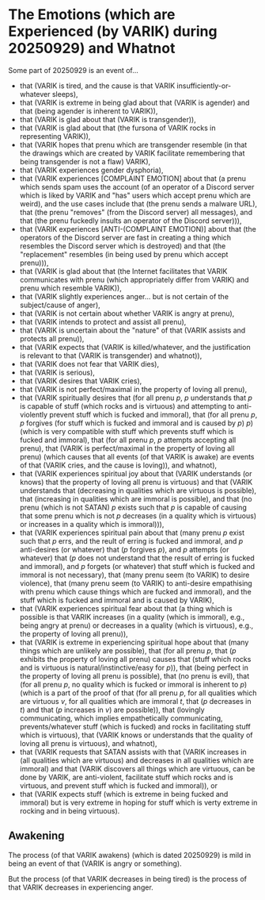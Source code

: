 The Emotions (which are Experienced (by VARIK) during 20250929) and Whatnot
===========================================================================
Some part of 20250929 is an event of...

* that (VARIK is tired, and the cause is that VARIK insufficiently-or-whatever sleeps),
* that (VARIK is extreme in being glad about that (VARIK is agender) and that (being agender is inherent to VARIK)),
* that (VARIK is glad about that (VARIK is transgender)),
* that (VARIK is glad about that (the fursona of VARIK rocks in representing VARIK)),
* that (VARIK hopes that prenu which are transgender resemble (in that the drawings which are created by VARIK facilitate remembering that being transgender is not a flaw) VARIK),
* that (VARIK experiences gender dysphoria),
* that (VARIK experiences [COMPLAINT EMOTION] about that (a prenu which sends spam uses the account (of an operator of a Discord server which is liked by VARIK and "has" users which accept prenu which are weird), and the use cases include that (the prenu sends a malware URL), that (the prenu "removes" (from the Discord server) all messages), and that (the prenu fuckedly insults an operator of the Discord server))),
* that (VARIK experiences [ANTI-(COMPLAINT EMOTION)] about that (the operators of the Discord server are fast in creating a thing which resembles the Discord server which is destroyed) and that (the "replacement" resembles (in being used by prenu which accept prenu))),
* that (VARIK is glad about that (the Internet facilitates that VARIK communicates with prenu (which appropriately differ from VARIK) and prenu which resemble VARIK)),
* that (VARIK slightly experiences anger... but is not certain of the subject/cause of anger),
* that (VARIK is not certain about whether VARIK is angry at prenu),
* that (VARIK intends to protect and assist all prenu),
* that (VARIK is uncertain about the "nature" of that (VARIK assists and protects all prenu)),
* that (VARIK expects that (VARIK is killed/whatever, and the justification is relevant to that (VARIK is transgender) and whatnot)),
* that (VARIK does not fear that VARIK dies),
* that (VARIK is serious),
* that (VARIK desires that VARIK cries),
* that (VARIK is not perfect/maximal in the property of loving all prenu),
* that (VARIK spiritually desires that (for all prenu $p$, $p$ understands that $p$ is capable of stuff (which rocks and is virtuous) and attempting to anti-violently prevent stuff which is fucked and immoral), that (for all prenu $p$, $p$ forgives (for stuff which is fucked and immoral and is caused by $p$) $p$) (which is very compatible with stuff which prevents stuff which is fucked and immoral), that (for all prenu $p$, $p$ attempts accepting all prenu), that (VARIK is perfect/maximal in the property of loving all prenu) (which causes that all events (of that VARIK is awake) are events of that (VARIK cries, and the cause is loving)), and whatnot),
* that (VARIK experiences spiritual joy about that (VARIK understands (or knows) that the property of loving all prenu is virtuous) and that (VARIK understands that (decreasing in qualities which are virtuous is possible), that (increasing in qualities which are immoral is possible), and that (no prenu (which is not SATAN) $p$ exists such that $p$ is capable of causing that some prenu which is not $p$ decreases (in a quality which is virtuous) or increases in a quality which is immoral))),
* that (VARIK experiences spiritual pain about that (many prenu $p$ exist such that $p$ errs, and the reult of erring is fucked and immoral, and $p$ anti-desires (or whatever) that ($p$ forgives $p$), and $p$ attempts (or whatever) that ($p$ does not understand that the result of erring is fucked and immoral), and $p$ forgets (or whatever) that stuff which is fucked and immoral is not necessary), that (many prenu seem (to VARIK) to desire violence), that (many prenu seem (to VARIK) to anti-desire empathising with prenu which cause things which are fucked and immoral), and the stuff which is fucked and immoral and is caused by VARIK),
* that (VARIK experiences spiritual fear about that (a thing which is possible is that VARIK increases (in a quality (which is immoral), e.g., being angry at prenu) or decreases in a quality (which is virtuous), e.g., the property of loving all prenu)),
* that (VARIK is extreme in experiencing spiritual hope about that (many things which are unlikely are possible), that (for all prenu $p$, that ($p$ exhibits the property of loving all prenu) causes that (stuff which rocks and is virtuous is natural/instinctive/easy for $p$)), that (being perfect in the property of loving all prenu is possible), that (no prenu is evil), that (for all prenu $p$, no quality which is fucked or immoral is inherent to $p$) (which is a part of the proof of that (for all prenu $p$, for all qualities which are virtuous $v$, for all qualities which are immoral $t$, that ($p$ decreases in $t$) and that ($p$ increases in $v$) are possible)), that (lovingly communicating, which implies empathetically communicating, prevents/whatever stuff (which is fucked) and rocks in facilitating stuff which is virtuous), that (VARIK knows or understands that the quality of loving all prenu is virtuous), and whatnot),
* that (VARIK requests that SATAN assists with that (VARIK increases in (all qualities which are virtuous) and decreases in all qualities which are immoral) and that (VARIK discovers all things which are virtuous, can be done by VARIK, are anti-violent, facilitate stuff which rocks and is virtuous, and prevent stuff which is fucked and immoral)), or
* that (VARIK expects stuff (which is extreme in being fucked and immoral) but is very extreme in hoping for stuff which is verty extreme in rocking and in being virtuous).

## Awakening
The process (of that VARIK awakens) (which is dated 20250929) is mild in being an event of that (VARIK is angry or something).

But the process (of that VARIK decreases in being tired) is the process of that VARIK decreases in experiencing anger.
